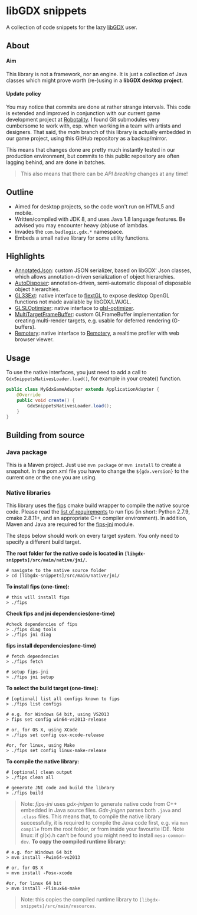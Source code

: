 # libGDX snippets

A collection of code snippets for the lazy [libGDX](https://github.com/libgdx/libgdx) user.

## About

#### Aim

This library is not a framework, nor an engine. It is just a collection of Java classes which might prove worth (re-)using in a **libGDX desktop project**.

#### Update policy

You may notice that commits are done at rather strange intervals. This code is extended and improved in conjunction with our current game development project at [Robotality](http://robotality.com). I found Git submodules very cumbersome to work with, esp. when working in a team with artists and designers. That said, the *main* branch of this library is actually embedded in our game project, using this GitHub repository as a backup/mirror.

This means that changes done are pretty much instantly tested in our production environment, but commits to this public repository are often lagging behind, and are done in batches.

> This also means that there can be *API breaking* changes at any time!

## Outline

- Aimed for desktop projects, so the code won't run on HTML5 and mobile.
- Written/compiled with JDK 8, and uses Java 1.8 language features. Be advised you may encounter heavy (ab)use of lambdas.
- Invades the ```com.badlogic.gdx.*``` namespace.
- Embeds a small native library for some utility functions.

## Highlights

- [AnnotatedJson](https://github.com/code-disaster/libgdx-snippets/blob/master/src/main/java/com/badlogic/gdx/json/AnnotatedJson.java): custom JSON serializer, based on libGDX' Json classes, which allows annotation-driven serialization of object hierarchies.
- [AutoDisposer](https://github.com/code-disaster/libgdx-snippets/blob/master/src/main/java/com/badlogic/gdx/utils/AutoDisposer.java): annotation-driven, semi-automatic disposal of disposable object hierarchies.
- [GL33Ext](https://github.com/code-disaster/libgdx-snippets/blob/master/src/main/java/com/badlogic/gdx/graphics/GL33Ext.java): native interface to [flextGL](https://github.com/code-disaster/flextGL.git) to expose desktop OpenGL functions not made available by libGDX/LWJGL.
- [GLSLOptimizer](https://github.com/code-disaster/libgdx-snippets/blob/master/src/main/java/com/badlogic/gdx/graphics/GLSLOptimizer.java): native interface to [glsl-optimizer](https://github.com/aras-p/glsl-optimizer.git).
- [MultiTargetFrameBuffer](https://github.com/code-disaster/libgdx-snippets/blob/master/src/main/java/com/badlogic/gdx/graphics/glutils/MultiTargetFrameBuffer.java): custom GLFrameBuffer implementation for creating multi-render targets, e.g. usable for deferred rendering (G-buffers).
- [Remotery](https://github.com/code-disaster/libgdx-snippets/blob/master/src/main/java/com/badlogic/gdx/profiler/Remotery.java): native interface to [Remotery](https://github.com/Celtoys/Remotery), a realtime profiler with web browser viewer.

## Usage

To use the native interfaces, you just need to add a call to ```GdxSnippetsNativesLoader.load()```, for example in your create() function.

```java
public class MyGdxGameAdapter extends ApplicationAdapter {
    @Override
    public void create() {
        GdxSnippetsNativesLoader.load();
    }
}
```

## Building from source

### Java package

This is a Maven project. Just use ```mvn package``` or ```mvn install``` to create a snapshot. In the pom.xml file you have to change the ```${gdx.version}``` to the current one or the one you are using.

### Native libraries

This library uses the [fips](http://floooh.github.io/fips/) cmake build wrapper to compile the native source code. Please read the [list of requirements](http://floooh.github.io/fips/getstarted.html) to run fips (in short: Python 2.7.9, cmake 2.8.11+, and an appropriate C++ compiler environment). In addition, Maven and Java are required for the [fips-jni](https://github.com/code-disaster/fips-jni) module.

The steps below should work on every target system. You only need to specify a different build target.

**The root folder for the native code is located in ```[libgdx-snippets]/src/main/native/jni/```.**

```shell
# navigate to the native source folder
> cd [libgdx-snippets]/src/main/native/jni/
```

**To install fips (one-time):**

```shell
# this will install fips
> ./fips
```
**Check fips and jni dependencies(one-time)**

```shell
#check dependencies of fips
> ./fips diag tools
> ./fips jni diag
```

**fips install dependencies(one-time)**

```shell
# fetch dependencies
> ./fips fetch

# setup fips-jni
> ./fips jni setup
```

**To select the build target (one-time):**

```shell
# [optional] list all configs known to fips
> ./fips list configs

# e.g. for Windows 64 bit, using VS2013
> fips set config win64-vs2013-release

# or, for OS X, using XCode
> ./fips set config osx-xcode-release

#or, for linux, using Make
> ./fips set config linux-make-release
```

**To compile the native library:**

```shell
# [optional] clean output
> ./fips clean all

# generate JNI code and build the library
> ./fips build
```

> Note: *fips-jni* uses *gdx-jnigen* to generate native code from C++ embedded in Java source files. *Gdx-jnigen* parses both ```.java``` and ```.class``` files. This means that, to compile the native library successfully, it is required to compile the Java code first, e.g. via ```mvn compile``` from the root folder, or from inside your favourite IDE.
> Note linux: if gl(x).h can't be found you might need to install ```mesa-common-dev```.
**To copy the compiled runtime library:**

```shell
# e.g. for Windows 64 bit
> mvn install -Pwin64-vs2013

# or, for OS X
> mvn install -Posx-xcode

#or, for linux 64 bit
> mvn install -Plinux64-make
```

> Note: this copies the compiled runtime library to ```[libgdx-snippets]/src/main/resources```.
